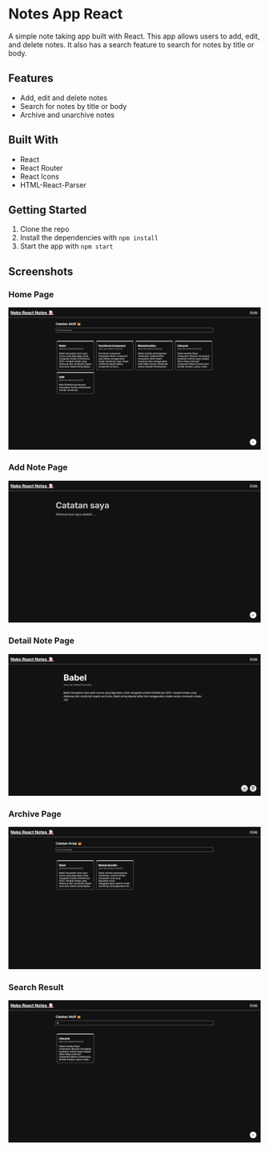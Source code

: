 # Notes App React

A simple note taking app built with React. This app allows users to add, edit, and delete notes. It also has a search feature to search for notes by title or body.

## Features

- Add, edit and delete notes
- Search for notes by title or body
- Archive and unarchive notes

## Built With

- React
- React Router
- React Icons
- HTML-React-Parser

## Getting Started

1. Clone the repo
2. Install the dependencies with `npm install`
3. Start the app with `npm start`

## Screenshots

### Home Page

![Home Page](./screenshoots/homepage.png)

### Add Note Page

![Add Note Page](./screenshoots/create-note-page.png)

### Detail Note Page

![Detail Note Page](./screenshoots/detail-note.png)

### Archive Page

![Archive Page](./screenshoots/archive.png)

### Search Result

![Search Result](./screenshoots/search-result.png)
